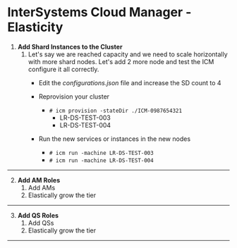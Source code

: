 # InterSystems Cloud Manager - Elasticity

1. **Add Shard Instances to the Cluster**
    1. Let's say we are reached capacity and we need to scale horizontally with more shard nodes. Let's add 2 more node and test the ICM configure it all correctly.
    	* Edit the *configurations.json* file and increase the SD count to 4
    	* Reprovision your cluster
    		- ```# icm provision -stateDir ./ICM-0987654321```
    			* LR-DS-TEST-003
    			* LR-DS-TEST-004
    		
    	* Run the new services or instances in the new nodes
    		- ```# icm run -machine LR-DS-TEST-003```
    		- ```# icm run -machine LR-DS-TEST-004```

---

2. **Add AM Roles**
	1. Add AMs
	2. Elastically grow the tier

---

3. **Add QS Roles**
	1. Add QSs
	2. Elastically grow the tier

---


